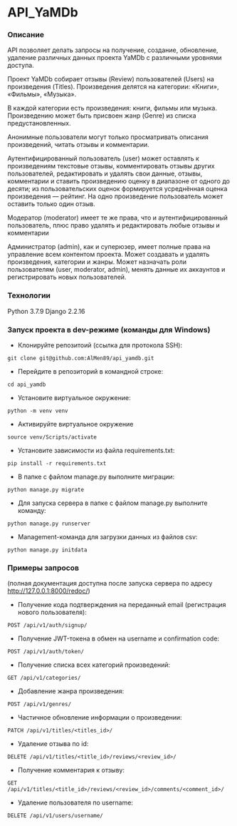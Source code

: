 # API_YaMDb
### Описание
API позволяет делать запросы на получение, создание, обновление, удаление различных данных проекта YaMDb с различными уровнями доступа.

Проект YaMDb собирает отзывы (Review) пользователей (Users) на произведения (Titles). Произведения делятся на категории: «Книги», «Фильмы», «Музыка».

В каждой категории есть произведения: книги, фильмы или музыка. Произведению может быть присвоен жанр (Genre) из списка предустановленных.

Анонимные пользователи могут только просматривать описания произведений, читать отзывы и комментарии.

Аутентифицированный пользователь (user) может оставлять к произведениям текстовые отзывы, комментировать отзывы других пользователей, редактировать и удалять свои данные, отзывы, комментарии и ставить произведению оценку в диапазоне от одного до десяти; из пользовательских оценок формируется усреднённая оценка произведения — рейтинг. На одно произведение пользователь может оставить только один отзыв.

Модератор (moderator) имеет те же права, что и аутентифицированный пользователь, плюс право удалять и редактировать любые отзывы и комментарии

Администратор (admin), как и суперюзер, имеет полные права на управление всем контентом проекта. Может создавать и удалять произведения, категории и жанры. Может назначать роли пользователям (user, moderator, admin), менять данные их аккаунтов и регистрировать новых пользователей.
### Технологии
Python 3.7.9
Django 2.2.16
### Запуск проекта в dev-режиме (команды для Windows)
- Клонируйте репозитоий (ссылка для протокола SSH):
```
git clone git@github.com:AlMen89/api_yamdb.git
```
- Перейдите в репозиторий в командной строке:
```
cd api_yamdb
```
- Установите виртуальное окружение:
```
python -m venv venv
```
- Активируйте виртуальное окружение
```
source venv/Scripts/activate
```
- Установите зависимости из файла requirements.txt:
```
pip install -r requirements.txt
``` 
- В папке с файлом manage.py выполните миграции:
```
python manage.py migrate
```
- Для запуска сервера в папке с файлом manage.py выполните команду:
```
python manage.py runserver
```
- Management-команда для загрузки данных из файлов csv:
```
python manage.py initdata
```
### Примеры запросов
(полная документация доступна после запуска сервера по адресу http://127.0.0.1:8000/redoc/)
- Получение кода подтверждения на переданный email (регистрация нового пользователя):
```
POST /api/v1/auth/signup/
```
- Получение JWT-токена в обмен на username и confirmation code:
```
POST /api/v1/auth/token/
```
- Получение списка всех категорий произведений:
```
GET /api/v1/categories/
```
- Добавление жанра произведения:
```
POST /api/v1/genres/
```
- Частичное обновление информации о произведении:
```
PATCH /api/v1/titles/<titles_id>/
```
- Удаление отзыва по id:
```
DELETE /api/v1/titles/<title_id>/reviews/<review_id>/
```
- Получение комментария к отзыву:
```
GET /api/v1/titles/<title_id>/reviews/<review_id>/comments/<comment_id>/
```
- Удаление пользователя по username:
```
DELETE /api/v1/users/username/
```

